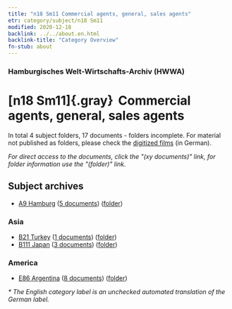 ```yaml
---
title: "n18 Sm11 Commercial agents, general, sales agents"
etr: category/subject/n18 Sm11
modified: 2020-12-18
backlink: ../../about.en.html
backlink-title: "Category Overview"
fn-stub: about
---
```


### Hamburgisches Welt-Wirtschafts-Archiv (HWWA)
# [n18 Sm11]{.gray}&#8201; Commercial agents, general, sales agents&#160; 





In total 4 subject folders, 17 documents - folders incomplete.
For material not published as folders, please check the [digitized films](/film/h1_sh) (in German).

_For direct access to the documents, click the "(xy documents)" link, for folder information use the "(folder)" link._

## Subject archives


- [A9 Hamburg](../../../geo/about.en.html#A9) (<a href="https://dfg-viewer.de/show/?tx_dlf[id]=https://pm20.zbw.eu/mets/sh/1409xx/140905/1452xx/145273/public.mets.en.xml" target="_blank">5 documents</a>) ([folder](http://purl.org/pressemappe20/folder/sh/140905,145273))

### Asia

- [B21 Turkey](../../../geo/about.en.html#B21) (<a href="https://dfg-viewer.de/show/?tx_dlf[id]=https://pm20.zbw.eu/mets/sh/1411xx/141111/1452xx/145273/public.mets.en.xml" target="_blank">1 documents</a>) ([folder](http://purl.org/pressemappe20/folder/sh/141111,145273))
- [B111 Japan](../../../geo/about.en.html#B111) (<a href="https://dfg-viewer.de/show/?tx_dlf[id]=https://pm20.zbw.eu/mets/sh/1412xx/141272/1452xx/145273/public.mets.en.xml" target="_blank">3 documents</a>) ([folder](http://purl.org/pressemappe20/folder/sh/141272,145273))

### America

- [E86 Argentina](../../../geo/about.en.html#E86) (<a href="https://dfg-viewer.de/show/?tx_dlf[id]=https://pm20.zbw.eu/mets/sh/1416xx/141692/1452xx/145273/public.mets.en.xml" target="_blank">8 documents</a>) ([folder](http://purl.org/pressemappe20/folder/sh/141692,145273))


_* The English category label is an unchecked automated translation of the German label._

